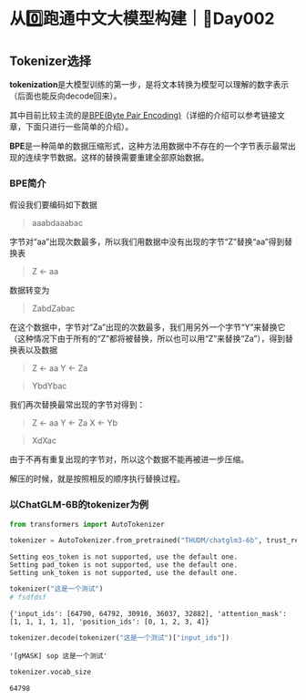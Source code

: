 # 从0️⃣跑通中文大模型构建｜🚀Day002

## Tokenizer选择

**tokenization**是大模型训练的第一步，是将文本转换为模型可以理解的数字表示（后面也能反向decode回来）。

其中目前比较主流的是[BPE(Byte Pair Encoding)](https://zhuanlan.zhihu.com/p/424631681)（详细的介绍可以参考链接文章，下面只进行一些简单的介绍）。

**BPE**是一种简单的数据压缩形式，这种方法用数据中不存在的一个字节表示最常出现的连续字节数据。这样的替换需要重建全部原始数据。

### BPE简介

假设我们要编码如下数据

> aaabdaaabac

字节对“aa”出现次数最多，所以我们用数据中没有出现的字节“Z”替换“aa”得到替换表

> Z <- aa

数据转变为

> ZabdZabac

在这个数据中，字节对“Za”出现的次数最多，我们用另外一个字节“Y”来替换它（这种情况下由于所有的“Z”都将被替换，所以也可以用“Z”来替换“Za”），得到替换表以及数据

> Z <- aa
> Y <- Za

> YbdYbac

我们再次替换最常出现的字节对得到：

> Z <- aa
> Y <- Za
> X <- Yb

> XdXac

由于不再有重复出现的字节对，所以这个数据不能再被进一步压缩。

解压的时候，就是按照相反的顺序执行替换过程。




### 以ChatGLM-6B的tokenizer为例


```python
from transformers import AutoTokenizer

tokenizer = AutoTokenizer.from_pretrained("THUDM/chatglm3-6b", trust_remote_code=True)
```

    Setting eos_token is not supported, use the default one.
    Setting pad_token is not supported, use the default one.
    Setting unk_token is not supported, use the default one.



```python
tokenizer("这是一个测试")
# fsdfdsf
```




    {'input_ids': [64790, 64792, 30910, 36037, 32882], 'attention_mask': [1, 1, 1, 1, 1], 'position_ids': [0, 1, 2, 3, 4]}




```python
tokenizer.decode(tokenizer("这是一个测试")["input_ids"])
```




    '[gMASK] sop 这是一个测试'




```python
tokenizer.vocab_size
```




    64798




```python

```
